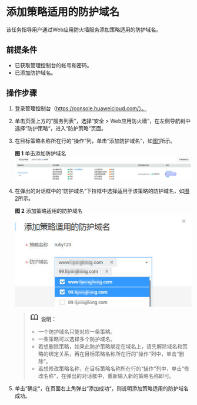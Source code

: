 # 添加策略适用的防护域名<a name="waf_01_0075"></a>

该任务指导用户通过Web应用防火墙服务添加策略适用的防护域名。

## 前提条件<a name="section19405123413428"></a>

-   已获取管理控制台的帐号和密码。
-   已添加防护域名。

## 操作步骤<a name="section109781412104317"></a>

1.  登录管理控制台（https://console.huaweicloud.com/）。
2.  单击页面上方的“服务列表“，选择“安全  \>  Web应用防火墙“，在左侧导航树中选择“防护策略“，进入“防护策略“页面。
3.  在目标策略名称所在行的“操作“列，单击“添加防护域名“，如[图1](#fig169858225460)所示。

    **图 1**  单击添加防护域名<a name="fig169858225460"></a>  
    ![](figures/单击添加防护域名.jpg "单击添加防护域名")

4.  在弹出的对话框中的“防护域名“下拉框中选择适用于该策略的防护域名，如[图2](#fig3205155714483)所示。

    **图 2**  添加策略适用的防护域名<a name="fig3205155714483"></a>  
    ![](figures/添加策略适用的防护域名.jpg "添加策略适用的防护域名")

    >![](public_sys-resources/icon-note.gif) **说明：**   
    >-   一个防护域名只能对应一条策略。  
    >-   一条策略可以选择多个防护域名。  
    >-   若想删除策略，如果此防护策略绑定在域名上，请先解除域名和策略的绑定关系，再在目标策略名称所在行的“操作“列中，单击“删除“。  
    >-   若想修改策略名称，在目标策略名称所在行的“操作“列中，单击“修改名称“，在弹出的对话框中，重新输入新的策略名称即可。  

5.  单击“确定“，在页面右上角弹出“添加成功“，则说明添加策略适用的防护域名成功。

